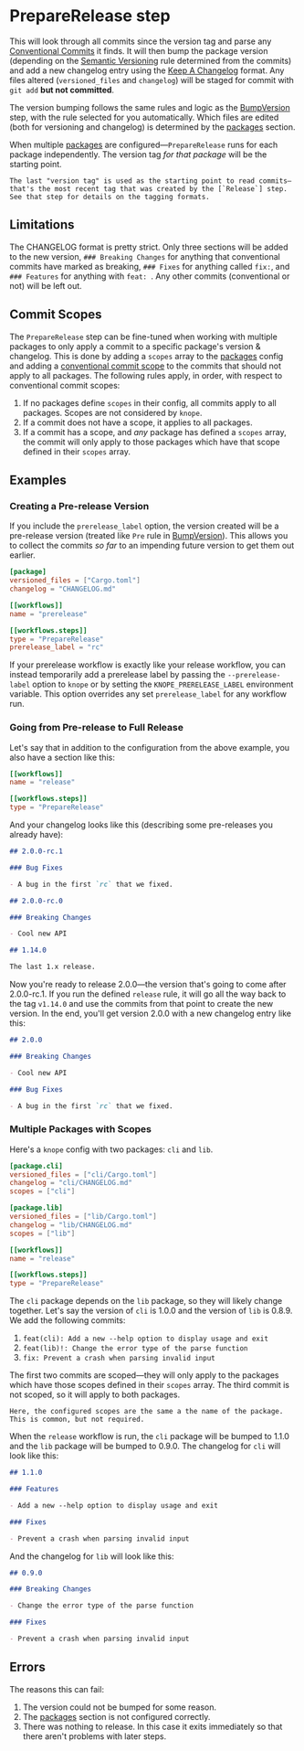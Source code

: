 # PrepareRelease step

This will look through all commits since the version tag and parse any [Conventional Commits](https://www.conventionalcommits.org/en/v1.0.0/) it finds. It will then bump the package version (depending on the [Semantic Versioning] rule determined from the commits) and add a new changelog entry using the [Keep A Changelog](https://keepachangelog.com/en/1.0.0/) format. Any files altered (`versioned_files` and `changelog`) will be staged for commit with `git add` **but not committed**.

The version bumping follows the same rules and logic as the [BumpVersion] step, with the rule selected for you automatically. Which files are edited (both for versioning and changelog) is determined by the [packages] section.

When multiple [packages] are configured—`PrepareRelease` runs for each package independently. The version tag _for that package_ will be the starting point.

```admonish note
The last "version tag" is used as the starting point to read commits—that's the most recent tag that was created by the [`Release`] step. See that step for details on the tagging formats.
```

## Limitations

The CHANGELOG format is pretty strict. Only three sections will be added to the new version, `### Breaking Changes` for anything that conventional commits have marked as breaking, `### Fixes` for anything called `fix:`, and `### Features` for anything with `feat: `. Any other commits (conventional or not) will be left out.

## Commit Scopes

The `PrepareRelease` step can be fine-tuned when working with multiple packages to only apply a commit to a specific package's version & changelog. This is done by adding a `scopes` array to the [packages] config and adding a [conventional commit scope] to the commits that should not apply to all packages. The following rules apply, in order, with respect to conventional commit scopes:

1. If no packages define `scopes` in their config, all commits apply to all packages. Scopes are not considered by `knope`.
2. If a commit does not have a scope, it applies to all packages.
3. If a commit has a scope, and _any_ package has defined a `scopes` array, the commit will only apply to those packages which have that scope defined in their `scopes` array.

## Examples

### Creating a Pre-release Version

If you include the `prerelease_label` option, the version created will be a pre-release version (treated like `Pre` rule in [BumpVersion]). This allows you to collect the commits _so far_ to an impending future version to get them out earlier.

```toml
[package]
versioned_files = ["Cargo.toml"]
changelog = "CHANGELOG.md"

[[workflows]]
name = "prerelease"

[[workflows.steps]]
type = "PrepareRelease"
prerelease_label = "rc"
```

If your prerelease workflow is exactly like your release workflow, you can instead temporarily add a prerelease label by passing the `--prerelease-label` option to `knope` or by setting the `KNOPE_PRERELEASE_LABEL` environment variable. This option overrides any set `prerelease_label` for any workflow run.

### Going from Pre-release to Full Release

Let's say that in addition to the configuration from the above example, you also have a section like this:

```toml
[[workflows]]
name = "release"

[[workflows.steps]]
type = "PrepareRelease"
```

And your changelog looks like this (describing some pre-releases you already have):

```md
## 2.0.0-rc.1

### Bug Fixes

- A bug in the first `rc` that we fixed.

## 2.0.0-rc.0

### Breaking Changes

- Cool new API

## 1.14.0

The last 1.x release.
```

Now you're ready to release 2.0.0—the version that's going to come after 2.0.0-rc.1. If you run the defined `release` rule, it will go all the way back to the tag `v1.14.0` and use the commits from that point to create the new version. In the end, you'll get version 2.0.0 with a new changelog entry like this:

```md
## 2.0.0

### Breaking Changes

- Cool new API

### Bug Fixes

- A bug in the first `rc` that we fixed.
```

### Multiple Packages with Scopes

Here's a `knope` config with two packages: `cli` and `lib`.

```toml
[package.cli]
versioned_files = ["cli/Cargo.toml"]
changelog = "cli/CHANGELOG.md"
scopes = ["cli"]

[package.lib]
versioned_files = ["lib/Cargo.toml"]
changelog = "lib/CHANGELOG.md"
scopes = ["lib"]

[[workflows]]
name = "release"

[[workflows.steps]]
type = "PrepareRelease"
```

The `cli` package depends on the `lib` package, so they will likely change together. Let's say the version of `cli` is 1.0.0 and the version of `lib` is 0.8.9. We add the following commits:

1. `feat(cli): Add a new --help option to display usage and exit`
2. `feat(lib)!: Change the error type of the parse function`
3. `fix: Prevent a crash when parsing invalid input`

The first two commits are scoped—they will only apply to the packages which have those scopes defined in their `scopes` array. The third commit is not scoped, so it will apply to both packages.

```admonish note
Here, the configured scopes are the same a the name of the package. This is common, but not required.
```

When the `release` workflow is run, the `cli` package will be bumped to 1.1.0 and the `lib` package will be bumped to 0.9.0. The changelog for `cli` will look like this:

```md
## 1.1.0

### Features

- Add a new --help option to display usage and exit

### Fixes

- Prevent a crash when parsing invalid input
```

And the changelog for `lib` will look like this:

```md
## 0.9.0

### Breaking Changes

- Change the error type of the parse function

### Fixes

- Prevent a crash when parsing invalid input
```

## Errors

The reasons this can fail:

1. The version could not be bumped for some reason.
2. The [packages] section is not configured correctly.
3. There was nothing to release. In this case it exits immediately so that there aren't problems with later steps.

[semantic versioning]: https://semver.org
[bumpversion]: ./BumpVersion.md
[packages]: ../packages.md
[`release`]: ./Release.md
[conventional commit scope]: https://www.conventionalcommits.org/en/v1.0.0/#commit-message-with-scope

